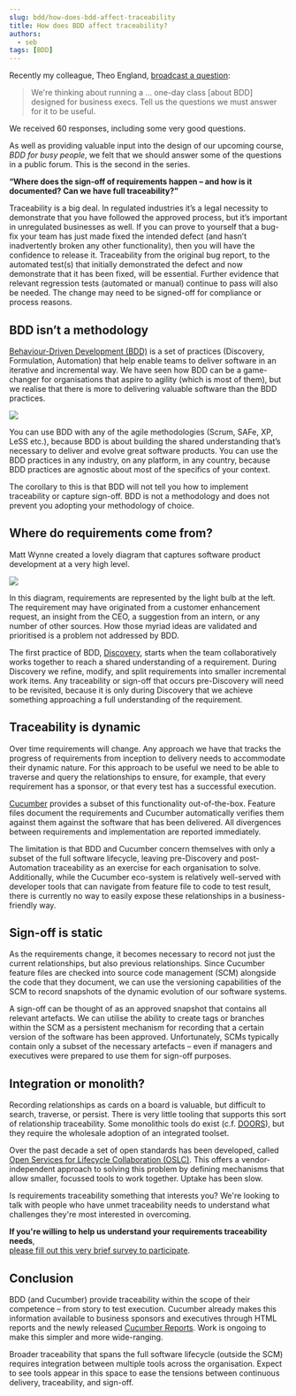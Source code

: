 ```yaml
---
slug: bdd/how-does-bdd-affect-traceability
title: How does BDD affect traceability?
authors:
  - seb
tags: [BDD]
---
```


Recently my colleague, Theo England, [broadcast a question](https://twitter.com/cucumberbdd/status/1276148043478372357?s=20):

> We're thinking about running a … one-day class \[about BDD\] designed for business execs. Tell us the questions we must answer for it to be useful.

We received 60 responses, including some very good questions.

As well as providing valuable input into the design of our upcoming course, _BDD for busy people_, we felt that we should answer some of the questions in a public forum. This is the second in the series.

**“Where does the sign-off of requirements happen – and how is it documented? Can we have full traceability?”**

<!-- truncate -->

Traceability is a big deal. In regulated industries it’s a legal necessity to demonstrate that you have followed the approved process, but it’s important in unregulated businesses as well. If you can prove to yourself that a bug-fix your team has just made fixed the intended defect (and hasn’t inadvertently broken any other functionality), then you will have the confidence to release it. Traceability from the original bug report, to the automated test(s) that initially demonstrated the defect and now demonstrate that it has been fixed, will be essential. Further evidence that relevant regression tests (automated or manual) continue to pass will also be needed. The change may need to be signed-off for compliance or process reasons.

## BDD isn’t a methodology

[Behaviour-Driven Development (BDD)](/docs/bdd/) is a set of practices (Discovery, Formulation, Automation) that help enable teams to deliver software in an iterative and incremental way. We have seen how BDD can be a game-changer for organisations that aspire to agility (which is most of them), but we realise that there is more to delivering valuable software than the BDD practices.

![](/img/blog/f0cc3c65859ca842c2d58cd31bd5fa40ee7f5594b4a71dd1dcbd151eb02affce.png)

You can use BDD with any of the agile methodologies (Scrum, SAFe, XP, LeSS etc.), because BDD is about building the shared understanding that’s necessary to deliver and evolve great software products. You can use the BDD practices in any industry, on any platform, in any country, because BDD practices are agnostic about most of the specifics of your context.

The corollary to this is that BDD will not tell you how to implement traceability or capture sign-off. BDD is not a methodology and does not prevent you adopting your methodology of choice.

## Where do requirements come from?

Matt Wynne created a lovely diagram that captures software product development at a very high level.

![](/img/blog/1e772451e48c248407ad9766df46e38286eca9c690d3146c9f7e12069e4e6d9a.png)

In this diagram, requirements are represented by the light bulb at the left. The requirement may have originated from a customer enhancement request, an insight from the CEO, a suggestion from an intern, or any number of other sources. How those myriad ideas are validated and prioritised is a problem not addressed by BDD.

The first practice of BDD, [Discovery](http://bddbooks.com), starts when the team collaboratively works together to reach a shared understanding of a requirement. During Discovery we refine, modify, and split requirements into smaller incremental work items. Any traceability or sign-off that occurs pre-Discovery will need to be revisited, because it is only during Discovery that we achieve something approaching a full understanding of the requirement.

## Traceability is dynamic

Over time requirements will change. Any approach we have that tracks the progress of requirements from inception to delivery needs to accommodate their dynamic nature. For this approach to be useful we need to be able to traverse and query the relationships to ensure, for example, that every requirement has a sponsor, or that every test has a successful execution.

[Cucumber](/docs/installation/) provides a subset of this functionality out-of-the-box. Feature files document the requirements and Cucumber automatically verifies them against them against the software that has been delivered. All divergences between requirements and implementation are reported immediately.

The limitation is that BDD and Cucumber concern themselves with only a subset of the full software lifecycle, leaving pre-Discovery and post-Automation traceability as an exercise for each organisation to solve. Additionally, while the Cucumber eco-system is relatively well-served with developer tools that can navigate from feature file to code to test result, there is currently no way to easily expose these relationships in a business-friendly way.

## Sign-off is static

As the requirements change, it becomes necessary to record not just the current relationships, but also previous relationships. Since Cucumber feature files are checked into source code management (SCM) alongside the code that they document, we can use the versioning capabilities of the SCM to record snapshots of the dynamic evolution of our software systems.

A sign-off can be thought of as an approved snapshot that contains all relevant artefacts. We can utilise the ability to create tags or branches within the SCM as a persistent mechanism for recording that a certain version of the software has been approved. Unfortunately, SCMs typically contain only a subset of the necessary artefacts – even if managers and executives were prepared to use them for sign-off purposes.

## Integration or monolith?

Recording relationships as cards on a board is valuable, but difficult to search, traverse, or persist. There is very little tooling that supports this sort of relationship traceability. Some monolithic tools do exist (c.f. [DOORS](https://en.wikipedia.org/wiki/Rational_DOORS)), but they require the wholesale adoption of an integrated toolset.

Over the past decade a set of open standards has been developed, called [Open Services for Lifecycle Collaboration (OSLC)](https://open-services.net/). This offers a vendor-independent approach to solving this problem by defining mechanisms that allow smaller, focussed tools to work together. Uptake has been slow.

Is requirements traceability something that interests you? We're looking to talk with people who have unmet traceability needs to understand what challenges they're most interested in overcoming.  
  
**If you're willing to help us understand your requirements traceability needs**,  
[please fill out this very brief survey to participate](https://www.surveymonkey.com/r/9SFVNSC).

## Conclusion

BDD (and Cucumber) provide traceability within the scope of their competence – from story to test execution. Cucumber already makes this information available to business sponsors and executives through HTML reports and the newly released [Cucumber Reports](https://reports.cucumber.io/). Work is ongoing to make this simpler and more wide-ranging.

Broader traceability that spans the full software lifecycle (outside the SCM) requires integration between multiple tools across the organisation. Expect to see tools appear in this space to ease the tensions between continuous delivery, traceability, and sign-off.

